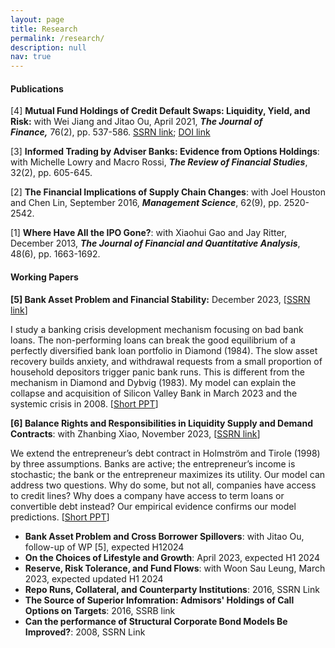 ```yaml
---
layout: page
title: Research
permalink: /research/
description: null
nav: true
---
```

#### P﻿ublications

\[﻿4] **Mutual Fund Holdings of Credit Default Swaps: Liquidity, Yield, and Risk:** with Wei Jiang and Jitao Ou, April 2021, ***The Journal of Finance,*** 76(2), pp. 537-586.  [SSRN link](https://papers.ssrn.com/sol3/papers.cfm?abstract_id=2549996); [DOI link](https://onlinelibrary.wiley.com/doi/10.1111/jofi.12996)

\[﻿3] **Informed Trading by Adviser Banks: Evidence from Options Holdings**: with Michelle Lowry and Macro Rossi, ***The Review of Financial Studies***, 32(2), pp. 605-645.

\[﻿2] **The Financial Implications of Supply Chain Changes**: with Joel Houston and Chen Lin, September 2016, ***Management Science***, 62(9), pp. 2520-2542.

\[﻿1] **Where Have All the IPO Gone?**: with Xiaohui Gao and Jay Ritter, December 2013, ***The Journal of Financial and Quantitative Analysis***, 48(6), pp. 1663-1692.

#### Working Papers

**\[5] Bank Asset Problem and Financial Stability:** December 2023, [[SSRN link](https://papers.ssrn.com/sol3/papers.cfm?abstract_id=4649359)]

I study a banking crisis development mechanism focusing on bad bank loans. The non-performing loans can break the good equilibrium of a perfectly diversified bank loan portfolio in Diamond (1984). The slow asset recovery builds anxiety, and withdrawal requests from a small proportion of household depositors trigger panic bank runs.  This is different from the mechanism in Diamond and Dybvig (1983). My model can explain the collapse and acquisition of Silicon Valley Bank in March 2023 and the systemic crisis in 2008. [[Short PPT](https://www.dropbox.com/scl/fi/0d0k94sac9psjogyjxpnw/Banks_pres.pdf?rlkey=0cjopbjvq4o78ubn8fx8lbbke&dl=0)]

**\[6] B﻿alance Rights and Responsibilities in Liquidity Supply and Demand Contracts**: with Zhanbing Xiao, November 2023, [](https://papers.ssrn.com/sol3/papers.cfm?abstract_id=4649372)[[SSRN link](https://papers.ssrn.com/sol3/papers.cfm?abstract_id=4649372)]

We extend the entrepreneur’s debt contract in Holmström and Tirole (1998) by three assumptions. Banks are active; the entrepreneur’s income is stochastic; the bank or the entrepreneur maximizes its utility. Our model can address two questions. Why do some, but not all, companies have access to credit lines? Why does a company have access to term loans or convertible debt instead? Our empirical evidence confirms our model predictions. [[Short PPT](https://www.dropbox.com/scl/fi/0crnqwd8scjkqyjh0krw4/Pro_LC_pres.pdf?rlkey=nqm1pe968v72o99d2yt6uatw8&dl=0)]

* **B﻿ank Asset Problem and Cross Borrower Spillovers**: with Jitao Ou, follow-up of WP \[5], expected H12024
* **O﻿n the Choices of Lifestyle and Growth**: April 2023, expected H1 2024
* **R﻿eserve, Risk Tolerance, and Fund Flows**: with Woon Sau Leung, March 2023, expected updated H1 2024
* **R﻿epo Runs, Collateral, and Counterparty Institutions**: 2016, SSRN Link
* **T﻿he Source of Superior Infomration: Admisors' Holdings of Call Options on Targets**: 2016, SSRB link
* **C﻿an the performance of Structural Corporate Bond Models Be Improved?**: 2008, SSRN Link

<br/>